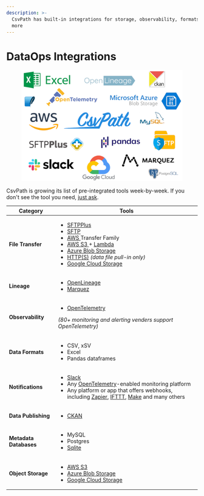 ```yaml
---
description: >-
  CsvPath has built-in integrations for storage, observability, formats, and
  more
---
```


# DataOps Integrations

<figure><img src="../../.gitbook/assets/integration_logos.png" alt=""><figcaption></figcaption></figure>

CsvPath is growing its list of pre-integrated tools week-by-week. If you don't see the tool you need, [just ask](../a-helping-hand.md).

| Category               | Tools                                                                                                                                                                                                                                                                                                                                                                                                                                                                                                                                                                                                                                                                                                                                                                                                                                                                               |
| ---------------------- | ----------------------------------------------------------------------------------------------------------------------------------------------------------------------------------------------------------------------------------------------------------------------------------------------------------------------------------------------------------------------------------------------------------------------------------------------------------------------------------------------------------------------------------------------------------------------------------------------------------------------------------------------------------------------------------------------------------------------------------------------------------------------------------------------------------------------------------------------------------------------------------- |
| **File Transfer**      | <p></p><ul><li><a href="getting-started-with-csvpath-+-sftpplus/">SFTPPlus</a></li><li><a href="../how-tos/sending-results-by-sftp.md">SFTP</a></li><li><a href="../how-tos/csvpath-in-aws-lambda.md">AWS </a>Transfer Family</li><li><a href="../how-tos/storage-backend-how-tos/store-source-data-and-or-named-paths-and-or-the-archive-in-aws-s3.md">AWS S3 </a>+ <a href="../how-tos/csvpath-in-aws-lambda.md">Lambda</a></li><li><a href="../how-tos/storage-backend-how-tos/store-source-data-and-or-named-paths-and-or-the-archive-in-azure.md">Azure Blob Storage</a></li><li><a href="../how-tos/storage-backend-how-tos/add-a-file-by-https.md">HTTP(S)</a>  <em>(data file pull-in only)</em></li><li><a href="../how-tos/storage-backend-how-tos/store-source-data-and-or-named-paths-and-or-the-archive-in-google-cloud-storage.md">Google Cloud Storage</a></li></ul> |
| **Lineage**            | <p></p><ul><li><a href="../getting-started-with-csvpath-+-openlineage.md">OpenLineage</a></li><li><a href="https://peppy-sprite-186812.netlify.app/">Marquez</a></li></ul>                                                                                                                                                                                                                                                                                                                                                                                                                                                                                                                                                                                                                                                                                                          |
| **Observability**      | <p></p><ul><li><a href="../getting-started-with-csvpath-+-opentelemetry.md">OpenTelemetry</a> </li></ul><p><em>(80+ monitoring and alerting venders support OpenTelemetry)</em> </p>                                                                                                                                                                                                                                                                                                                                                                                                                                                                                                                                                                                                                                                                                                |
| **Data Formats**       | <p></p><ul><li>CSV, xSV</li><li>Excel</li><li>Pandas dataframes</li></ul>                                                                                                                                                                                                                                                                                                                                                                                                                                                                                                                                                                                                                                                                                                                                                                                                           |
| **Notifications**      | <p></p><ul><li><a href="../how-tos/setup-notifications-to-slack.md">Slack</a></li><li>Any <a href="../getting-started-with-csvpath-+-opentelemetry.md">OpenTelemetry</a>-enabled monitoring platform </li><li>Any platform or app that offers webhooks, including <a href="https://zapier.com/">Zapier</a>, <a href="https://ifttt.com/">IFTTT</a>, <a href="https://www.make.com/en">Make</a> and many others</li></ul>                                                                                                                                                                                                                                                                                                                                                                                                                                                            |
| **Data Publishing**    | <p></p><ul><li><a href="getting-started-with-csvpath-+-ckan.md">CKAN</a></li></ul>                                                                                                                                                                                                                                                                                                                                                                                                                                                                                                                                                                                                                                                                                                                                                                                                  |
| **Metadata Databases** | <p></p><ul><li>MySQL</li><li>Postgres</li><li><a href="../how-tos/send-run-events-to-sqlite.md">Sqlite</a></li></ul>                                                                                                                                                                                                                                                                                                                                                                                                                                                                                                                                                                                                                                                                                                                                                                |
| **Object Storage**     | <p></p><ul><li><a href="../how-tos/storage-backend-how-tos/loading-files-from-s3-sftp-or-azure.md">AWS S3</a></li><li><a href="../how-tos/storage-backend-how-tos/loading-files-from-s3-sftp-or-azure.md">Azure Blob Storage</a></li><li><a href="../how-tos/storage-backend-how-tos/loading-files-from-s3-sftp-or-azure.md">Google Cloud Storage</a></li></ul>                                                                                                                                                                                                                                                                                                                                                                                                                                                                                                                     |




